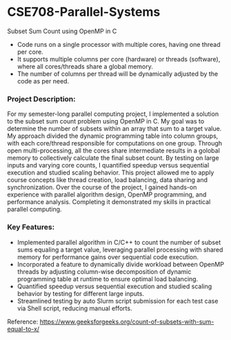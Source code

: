 # CSE708-Parallel-Systems
Subset Sum Count using OpenMP in C

* Code runs on a single processor with multiple cores, having one thread per core.
* It supports multiple columns per core (hardware) or threads (software), where all cores/threads share a global memory.
* The number of columns per thread will be dynamically adjusted by the code as per need.

### Project Description:

For my semester-long parallel computing project, I implemented a solution to the subset sum count problem using OpenMP in C. My goal was to determine the number of subsets within an array that sum to a target value. My approach divided the dynamic programming table into column groups, with each core/thread responsible for computations on one group. Through open multi-processing, all the cores share intermediate results in a golobal memory to collectively calculate the final subset count. By testing on large inputs and varying core counts, I quantified speedup versus sequential execution and studied scaling behavior. This project allowed me to apply course concepts like thread creation, load balancing, data sharing and synchronization. Over the course of the project, I gained hands-on experience with parallel algorithm design, OpenMP programming, and performance analysis. Completing it demonstrated my skills in practical parallel computing.

### Key Features:

* Implemented parallel algorithm in C/C++ to count the number of subset sums equaling a target value, leveraging parallel processing with shared memory for performance gains over sequential code execution.
* Incorporated a feature to dynamically divide workload between OpenMP threads by adjusting column-wise decomposition of dynamic programming table at runtime to ensure optimal load balancing.
* Quantified speedup versus sequential execution and studied scaling behavior by testing for different large inputs.
* Streamlined testing by auto Slurm script submission for each test case via Shell script, reducing manual efforts.

Reference:
https://www.geeksforgeeks.org/count-of-subsets-with-sum-equal-to-x/
